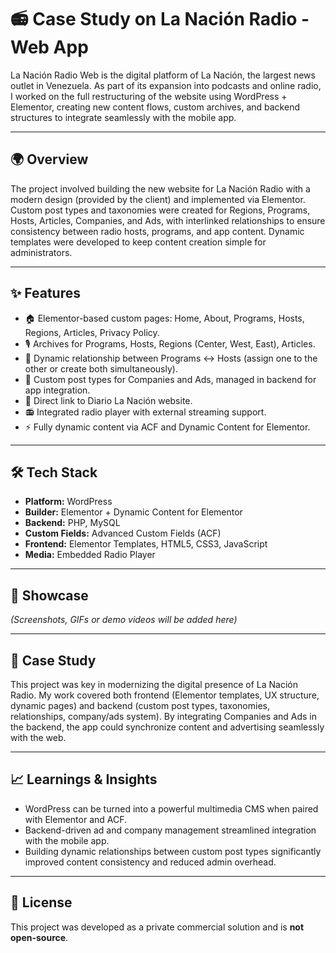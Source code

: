 # 📻 Case Study on La Nación Radio - Web App

La Nación Radio Web is the digital platform of La Nación, the largest news outlet in Venezuela. As part of its expansion into podcasts and online radio, I worked on the full restructuring of the website using WordPress + Elementor, creating new content flows, custom archives, and backend structures to integrate seamlessly with the mobile app.

---

## 🌍 Overview

The project involved building the new website for La Nación Radio with a modern design (provided by the client) and implemented via Elementor. Custom post types and taxonomies were created for Regions, Programs, Hosts, Articles, Companies, and Ads, with interlinked relationships to ensure consistency between radio hosts, programs, and app content. Dynamic templates were developed to keep content creation simple for administrators.

---

## ✨ Features

- 🏠 Elementor-based custom pages: Home, About, Programs, Hosts, Regions, Articles, Privacy Policy.
- 🎙️ Archives for Programs, Hosts, Regions (Center, West, East), Articles.
- 🔗 Dynamic relationship between Programs ↔ Hosts (assign one to the other or create both simultaneously).
- 🏢 Custom post types for Companies and Ads, managed in backend for app integration.
- 📰 Direct link to Diario La Nación website.
- 📻 Integrated radio player with external streaming support.
- ⚡ Fully dynamic content via ACF and Dynamic Content for Elementor.

---

## 🛠️ Tech Stack

- **Platform:** WordPress
- **Builder:** Elementor + Dynamic Content for Elementor
- **Backend:** PHP, MySQL
- **Custom Fields:** Advanced Custom Fields (ACF)
- **Frontend:** Elementor Templates, HTML5, CSS3, JavaScript
- **Media:** Embedded Radio Player

---

## 📸 Showcase

_(Screenshots, GIFs or demo videos will be added here)_

---

## 📖 Case Study

This project was key in modernizing the digital presence of La Nación Radio. My work covered both frontend (Elementor templates, UX structure, dynamic pages) and backend (custom post types, taxonomies, relationships, company/ads system). By integrating Companies and Ads in the backend, the app could synchronize content and advertising seamlessly with the web.

---

## 📈 Learnings & Insights

- WordPress can be turned into a powerful multimedia CMS when paired with Elementor and ACF.
- Backend-driven ad and company management streamlined integration with the mobile app.
- Building dynamic relationships between custom post types significantly improved content consistency and reduced admin overhead.

---

## 📜 License

This project was developed as a private commercial solution and is **not open-source**.
